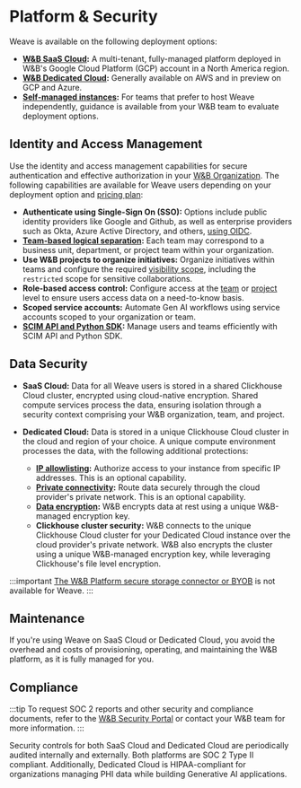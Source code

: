 # Platform & Security

Weave is available on the following deployment options:

- **[W&B SaaS Cloud](https://docs.wandb.ai/guides/hosting/hosting-options/saas_cloud):** A multi-tenant, fully-managed platform deployed in W&B's Google Cloud Platform (GCP) account in a North America region.
- **[W&B Dedicated Cloud](https://docs.wandb.ai/guides/hosting/hosting-options/dedicated_cloud):** Generally available on AWS and in preview on GCP and Azure. 
- **[Self-managed instances](./weave-self-managed.md):** For teams that prefer to host Weave independently, guidance is available from your W&B team to evaluate deployment options.

## Identity and Access Management

Use the identity and access management capabilities for secure authentication and effective authorization in your [W&B Organization](https://docs.wandb.ai/guides/hosting/iam/org_team_struct#organization). The following capabilities are available for Weave users depending on your deployment option and [pricing plan](https://wandb.ai/site/pricing/):

- **Authenticate using Single-Sign On (SSO):** Options include public identity providers like Google and Github, as well as enterprise providers such as Okta, Azure Active Directory, and others, [using OIDC](https://docs.wandb.ai/guides/technical-faq/general#does-wb-support-sso-for-saas).
- **[Team-based logical separation](https://docs.wandb.ai/guides/hosting/iam/manage-organization/#add-and-manage-teams):** Each team may correspond to a business unit, department, or project team within your organization.
- **Use W&B projects to organize initiatives:** Organize initiatives within teams and configure the required [visibility scope](https://docs.wandb.ai/guides/hosting/restricted-projects), including the `restricted` scope for sensitive collaborations.
- **Role-based access control:** Configure access at the [team](https://docs.wandb.ai/guides/hosting/iam/manage-organization#assign-or-update-a-team-members-role) or [project](https://docs.wandb.ai/guides/hosting/iam/restricted-projects#project-level-roles) level to ensure users access data on a need-to-know basis.
- **Scoped service accounts:** Automate Gen AI workflows using service accounts scoped to your organization or team.
- **[SCIM API and Python SDK](https://docs.wandb.ai/guides/hosting/iam/automate_iam):** Manage users and teams efficiently with SCIM API and Python SDK.

## Data Security

- **SaaS Cloud:** Data for all Weave users is stored in a shared Clickhouse Cloud cluster, encrypted using cloud-native encryption. Shared compute services process the data, ensuring isolation through a security context comprising your W&B organization, team, and project.

- **Dedicated Cloud:** Data is stored in a unique Clickhouse Cloud cluster in the cloud and region of your choice. A unique compute environment processes the data, with the following additional protections:
  - **[IP allowlisting](https://docs.wandb.ai/guides/hosting/data-security/ip-allowlisting):** Authorize access to your instance from specific IP addresses. This is an optional capability.
  - **[Private connectivity](https://docs.wandb.ai/guides/hosting/data-security/private-connectivity):** Route data securely through the cloud provider's private network. This is an optional capability.
  - **[Data encryption](https://docs.wandb.ai/guides/hosting/data-security/data-encryption):** W&B encrypts data at rest using a unique W&B-managed encryption key.
  - **Clickhouse cluster security:** W&B connects to the unique Clickhouse Cloud cluster for your Dedicated Cloud instance over the cloud provider's private network. W&B also encrypts the cluster using a unique W&B-managed encryption key, while leveraging Clickhouse's file level encryption.

:::important
[The W&B Platform secure storage connector or BYOB](https://docs.wandb.ai/guides/hosting/data-security/secure-storage-connector) is not available for Weave.
:::

## Maintenance 

If you're using Weave on SaaS Cloud or Dedicated Cloud, you avoid the overhead and costs of provisioning, operating, and maintaining the W&B platform, as it is fully managed for you.

## Compliance

:::tip
To request SOC 2 reports and other security and compliance documents, refer to the [W&B Security Portal](https://security.wandb.ai/) or contact your W&B team for more information.
:::

Security controls for both SaaS Cloud and Dedicated Cloud are periodically audited internally and externally. Both platforms are SOC 2 Type II compliant. Additionally, Dedicated Cloud is HIPAA-compliant for organizations managing PHI data while building Generative AI applications.
